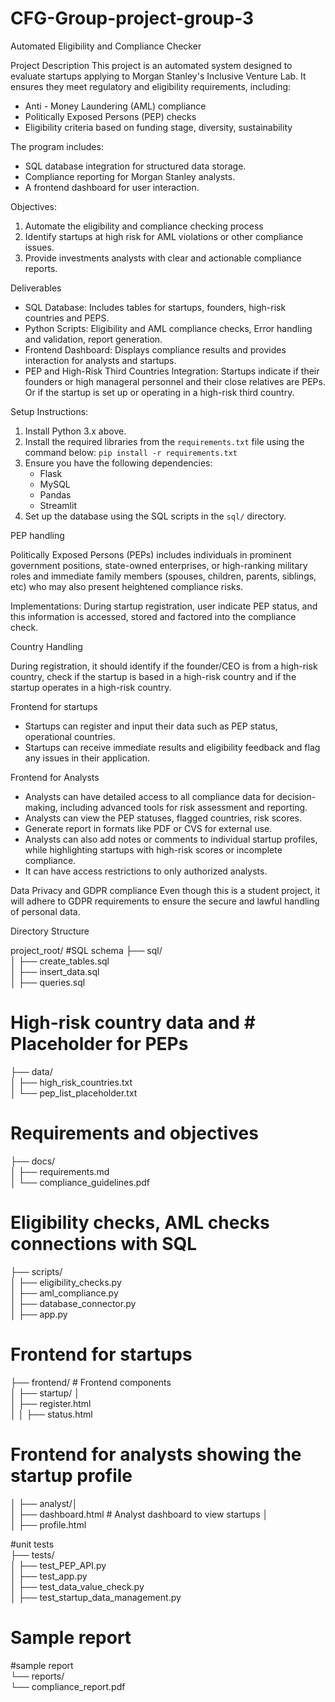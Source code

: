 # CFG-Group-project-group-3

Automated Eligibility and Compliance Checker

Project Description
This project is an automated system designed to evaluate startups applying to Morgan Stanley's Inclusive Venture Lab. It ensures they meet regulatory and eligibility requirements, including:
- Anti - Money Laundering (AML) compliance
- Politically Exposed Persons (PEP) checks
- Eligibility criteria based on funding stage, diversity, sustainability

The program includes:
- SQL database integration for structured data storage.
- Compliance reporting for Morgan Stanley analysts.
- A frontend dashboard for user interaction.

Objectives:

1. Automate the eligibility and compliance checking process
2. Identify startups at high risk for AML violations or other compliance issues.
3. Provide investments analysts with clear and actionable compliance reports.

Deliverables

- SQL Database: Includes tables for startups, founders, high-risk countries and PEPS.
- Python Scripts: Eligibility and AML compliance checks, Error handling and validation, report generation.
- Frontend Dashboard: Displays compliance results and provides interaction for analysts and startups.
- PEP and High-Risk Third Countries Integration: Startups indicate if their founders or high manageral personnel and their close relatives are PEPs. Or if the startup is set up or operating in a high-risk third country.

Setup Instructions:

1. Install Python 3.x above.
2. Install the required libraries from the `requirements.txt` file using the command below:
   `pip install -r requirements.txt`
3. Ensure you have the following dependencies:
   - Flask
   - MySQL
   - Pandas
   - Streamlit
4. Set up the database using the SQL scripts in the `sql/` directory.

  

PEP handling 

Politically Exposed Persons (PEPs) includes individuals in prominent government positions, state-owned enterprises, or high-ranking military roles and immediate family members (spouses, children, parents, siblings, etc) who may also present heightened compliance risks.

Implementations:
During startup registration, user indicate PEP status, and this information is accessed, stored and factored into the compliance check.

Country Handling

During registration, it should identify if the founder/CEO is from a high-risk country, check if the startup is based in a high-risk country and if the startup operates in a high-risk country.

Frontend for startups

- Startups can register and input their data such as PEP status, operational countries.
- Startups can receive immediate results and eligibility feedback and flag any issues in their application.

Frontend for Analysts
- Analysts can have detailed access to all compliance data for decision-making, including advanced tools for risk assessment and reporting.
- Analysts can view the PEP statuses, flagged countries, risk scores. 
- Generate  report in formats like PDF or CVS for external use.
- Analysts can also add notes or comments to individual startup profiles, while highlighting startups with high-risk scores or incomplete compliance.
- It can have access restrictions to only authorized analysts.

Data Privacy and GDPR compliance
Even though this is a student project, it will adhere to GDPR requirements to ensure the secure and lawful handling of personal data. 

Directory Structure

project_root/
#SQL schema
├── sql/  
│   ├── create_tables.sql      
│   ├── insert_data.sql        
│   ├── queries.sql           
 # High-risk country data and # Placeholder for PEPs

├── data/  
│   ├── high_risk_countries.txt  
│   └── pep_list_placeholder.txt

# Requirements and objectives

├── docs/  
│   ├── requirements.md         
│   └── compliance_guidelines.pdf
# Eligibility checks, AML checks connections with SQL
├── scripts/  
│   ├── eligibility_checks.py  
│   ├── aml_compliance.py       
│   ├── database_connector.py   
│   ├── app.py        
# Frontend for startups
├── frontend/ # Frontend components  
│ ├── startup/ │  
│ ├── register.html  
│ │ ├── status.html

# Frontend for analysts showing the startup profile 

│ ├── analyst/│  
│ ├── dashboard.html # Analyst dashboard to view startups │   
│ ├── profile.html 

#unit tests          
├── tests/     
│   ├── test_PEP_API.py         
│   ├── test_app.py             
│   ├── test_data_value_check.py  
│   ├── test_startup_data_management.py 
# Sample report     
#sample report     
└── reports/  
    └── compliance_report.pdf  


